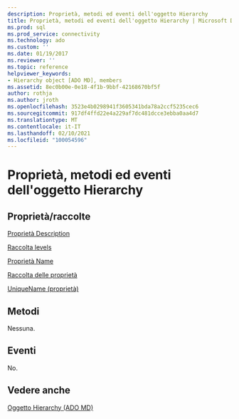 ```yaml
---
description: Proprietà, metodi ed eventi dell'oggetto Hierarchy
title: Proprietà, metodi ed eventi dell'oggetto Hierarchy | Microsoft Docs
ms.prod: sql
ms.prod_service: connectivity
ms.technology: ado
ms.custom: ''
ms.date: 01/19/2017
ms.reviewer: ''
ms.topic: reference
helpviewer_keywords:
- Hierarchy object [ADO MD], members
ms.assetid: 8ec0b00e-0e18-4f1b-9bbf-42168670bf5f
author: rothja
ms.author: jroth
ms.openlocfilehash: 3523e4b0298941f3605341bda78a2ccf5235cec6
ms.sourcegitcommit: 917df4ffd22e4a229af7dc481dcce3ebba0aa4d7
ms.translationtype: MT
ms.contentlocale: it-IT
ms.lasthandoff: 02/10/2021
ms.locfileid: "100054596"
---
```

# <a name="hierarchy-object-properties-methods-and-events"></a>Proprietà, metodi ed eventi dell'oggetto Hierarchy
## <a name="propertiescollections"></a>Proprietà/raccolte  
 [Proprietà Description](./description-property-ado-md.md)  
  
 [Raccolta levels](./levels-collection-ado-md.md)  
  
 [Proprietà Name](./name-property-ado-md.md)  
  
 [Raccolta delle proprietà](../ado-api/properties-collection-ado.md)  
  
 [UniqueName (proprietà)](./uniquename-property-ado-md.md)  
  
## <a name="methods"></a>Metodi  
 Nessuna.  
  
## <a name="events"></a>Eventi  
 No.  
  
## <a name="see-also"></a>Vedere anche  
 [Oggetto Hierarchy (ADO MD)](./hierarchy-object-ado-md.md)
